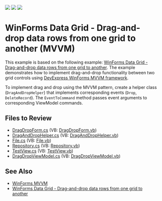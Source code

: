 <!-- default badges list -->
![](https://img.shields.io/endpoint?url=https://codecentral.devexpress.com/api/v1/VersionRange/128614831/15.2.4%2B)
[![](https://img.shields.io/badge/Open_in_DevExpress_Support_Center-FF7200?style=flat-square&logo=DevExpress&logoColor=white)](https://supportcenter.devexpress.com/ticket/details/T338673)
[![](https://img.shields.io/badge/📖_How_to_use_DevExpress_Examples-e9f6fc?style=flat-square)](https://docs.devexpress.com/GeneralInformation/403183)
<!-- default badges end -->

# WinForms Data Grid - Drag-and-drop data rows from one grid to another (MVVM)


This example is based on the following example: [WinForms Data Grid - Drag-and-drop data rows from one grid to another](https://github.com/DevExpress-Examples/winforms-drag-drop-rows-from-one-grid-to-another). The example demonstrates how to implement drag-and-drop functionality between two grid controls using [DevExpress WinForms MVVM framework](https://docs.devexpress.com/WindowsForms/113955/build-an-application/winforms-mvvm).

To implement drag and drop using the MVVM pattern, create a helper class (`DragAndDropHelper`) that implements corresponding events (`Drop`, `DeleteRecord`). The `EventToCommand` method passes event arguments to corresponding ViewModel commands.


## Files to Review

* [DragDropForm.cs](./CS/DragDropForm.cs) (VB: [DragDropForm.vb](./VB/DragDropForm.vb))
* [DragAndDropHelper.cs](./CS/DragDropHelper/DragAndDropHelper.cs) (VB: [DragAndDropHelper.vb](./VB/DragDropHelper/DragAndDropHelper.vb))
* [File.cs](./CS/Model/File.cs) (VB: [File.vb](./VB/Model/File.vb))
* [Repository.cs](./CS/Model/Repository.cs) (VB: [Repository.vb](./VB/Model/Repository.vb))
* [TestView.cs](./CS/View/TestView.cs) (VB: [TestView.vb](./VB/View/TestView.vb))
* [DragDropViewModel.cs](./CS/ViewModels/DragDropViewModel.cs) (VB: [DragDropViewModel.vb](./VB/ViewModels/DragDropViewModel.vb))


## See Also

* [WinForms MVVM](https://docs.devexpress.com/WindowsForms/113955/build-an-application/winforms-mvvm)
* [WinForms Data Grid - Drag-and-drop data rows from one grid to another](https://github.com/DevExpress-Examples/winforms-drag-drop-rows-from-one-grid-to-another)

